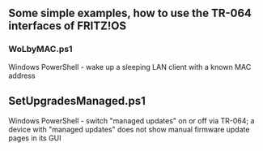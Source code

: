 ## Some simple examples, how to use the TR-064 interfaces of FRITZ!OS

### WoLbyMAC.ps1

Windows PowerShell - wake up a sleeping LAN client with a known MAC address

## SetUpgradesManaged.ps1

Windows PowerShell - switch "managed updates" on or off via TR-064; a device with "managed updates" does not show manual firmware update pages in its GUI
